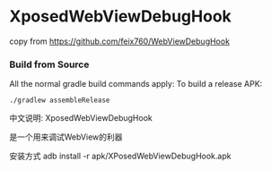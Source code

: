 XposedWebViewDebugHook
===========

copy from https://github.com/feix760/WebViewDebugHook

### Build from Source
All the normal gradle build commands apply:
To build a release APK:
```
./gradlew assembleRelease
```

中文说明:
XposedWebViewDebugHook

是一个用来调试WebView的利器

安装方式
adb install -r apk/XPosedWebViewDebugHook.apk



